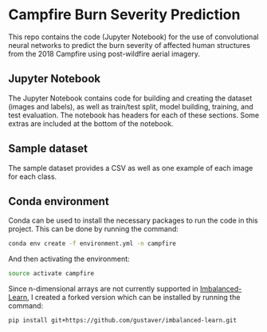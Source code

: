 # Campfire Burn Severity Prediction
This repo contains the code (Jupyter Notebook) for the use of convolutional neural networks to predict the burn severity of affected human structures from the 2018 Campfire using post-wildfire aerial imagery. 

## Jupyter Notebook 
The Jupyter Notebook contains code for building and creating the dataset (images and labels), as
well as train/test split, model building, training, and test evaluation. The notebook has headers
for each of these sections. Some extras are included at the bottom of the notebook. 

## Sample dataset 
The sample dataset provides a CSV as well as one example of each image for each class. 

## Conda environment 
Conda can be used to install the necessary packages to run the code in this project. This can be
done by running the command: 
```bash
conda env create -f environment.yml -n campfire
```
And then activating the environment: 
```bash
source activate campfire
```
Since n-dimensional arrays are not currently supported in 
[Imbalanced-Learn](https://github.com/scikit-learn-contrib/imbalanced-learn), I created a forked
version which can be installed by running the command: 
```bash
pip install git+https://github.com/gustaver/imbalanced-learn.git
```
